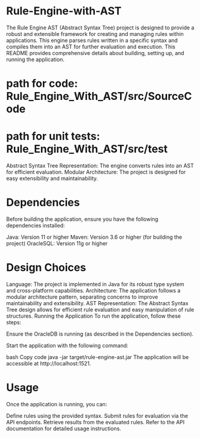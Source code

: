 # Rule-Engine-with-AST

The Rule Engine AST (Abstract Syntax Tree) project is designed to provide a robust and extensible framework for creating and managing rules within applications. This engine parses rules written in a specific syntax and compiles them into an AST for further evaluation and execution. This README provides comprehensive details about building, setting up, and running the application.
# path for code: Rule_Engine_With_AST/src/SourceCode
# path for unit tests: Rule_Engine_With_AST/src/test

Abstract Syntax Tree Representation: The engine converts rules into an AST for efficient evaluation.
Modular Architecture: The project is designed for easy extensibility and maintainability.
# Dependencies
Before building the application, ensure you have the following dependencies installed:

Java: Version 11 or higher
Maven: Version 3.6 or higher (for building the project)
OracleSQL: Version 11g or higher 


# Design Choices
Language: The project is implemented in Java for its robust type system and cross-platform capabilities.
Architecture: The application follows a modular architecture pattern, separating concerns to improve maintainability and extensibility.
AST Representation: The Abstract Syntax Tree design allows for efficient rule evaluation and easy manipulation of rule structures.
Running the Application
To run the application, follow these steps:

Ensure the OracleDB is running (as described in the Dependencies section).

Start the application with the following command:

bash
Copy code
java -jar target/rule-engine-ast.jar
The application will be accessible at http://localhost:1521.

# Usage
Once the application is running, you can:

Define rules using the provided syntax.
Submit rules for evaluation via the API endpoints.
Retrieve results from the evaluated rules.
Refer to the API documentation for detailed usage instructions.


